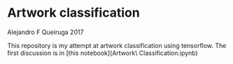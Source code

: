# Artwork classification

Alejandro F Queiruga 2017

This repository is my attempt at artwork classification using tensorflow. The first discussion is in [this notebook](Artwork\ Classification.ipynb)